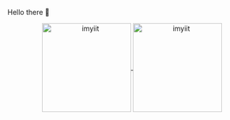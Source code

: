 Hello there 👋
<br>

<p align="center">
	<a href="https://github.com/imyiit">
		  <img height="180em" align="center" src="https://github-readme-stats.vercel.app/api?username=imyiit&show_icons=true&locale=en&theme=dark&include_all_commits=true&count_private=true" alt="imyiit"/>
		  <img height="180em" align="center" src="https://github-readme-stats.vercel.app/api/top-langs?username=imyiit&show_icons=true&locale=en&layout=compact&langs_count=8&theme=dark" alt="imyiit"/>
	</a>
</p>

<br>
